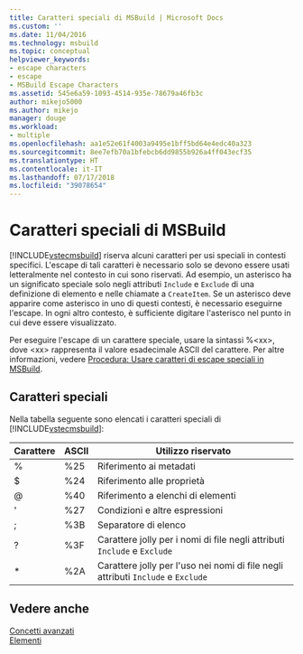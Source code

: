 ```yaml
---
title: Caratteri speciali di MSBuild | Microsoft Docs
ms.custom: ''
ms.date: 11/04/2016
ms.technology: msbuild
ms.topic: conceptual
helpviewer_keywords:
- escape characters
- escape
- MSBuild Escape Characters
ms.assetid: 545e6a59-1093-4514-935e-78679a46fb3c
author: mikejo5000
ms.author: mikejo
manager: douge
ms.workload:
- multiple
ms.openlocfilehash: aa1e52e61f4003a9495e1bff5bd64e4edc40a323
ms.sourcegitcommit: 8ee7efb70a1bfebcb6dd9855b926a4ff043ecf35
ms.translationtype: HT
ms.contentlocale: it-IT
ms.lasthandoff: 07/17/2018
ms.locfileid: "39078654"
---
```

# <a name="msbuild-special-characters"></a>Caratteri speciali di MSBuild
[!INCLUDE[vstecmsbuild](../extensibility/internals/includes/vstecmsbuild_md.md)] riserva alcuni caratteri per usi speciali in contesti specifici. L'escape di tali caratteri è necessario solo se devono essere usati letteralmente nel contesto in cui sono riservati. Ad esempio, un asterisco ha un significato speciale solo negli attributi `Include` e `Exclude` di una definizione di elemento e nelle chiamate a `CreateItem`. Se un asterisco deve apparire come asterisco in uno di questi contesti, è necessario eseguirne l'escape. In ogni altro contesto, è sufficiente digitare l'asterisco nel punto in cui deve essere visualizzato.  
  
 Per eseguire l'escape di un carattere speciale, usare la sintassi %\<xx>, dove \<xx> rappresenta il valore esadecimale ASCII del carattere. Per altre informazioni, vedere [Procedura: Usare caratteri di escape speciali in MSBuild](../msbuild/how-to-escape-special-characters-in-msbuild.md).  
  
## <a name="special-characters"></a>Caratteri speciali  
 Nella tabella seguente sono elencati i caratteri speciali di [!INCLUDE[vstecmsbuild](../extensibility/internals/includes/vstecmsbuild_md.md)]:  
  
|**Carattere**|**ASCII**|**Utilizzo riservato**|  
|-------------------|---------------|------------------------|  
|%|%25|Riferimento ai metadati|  
|$|%24|Riferimento alle proprietà|  
|@|%40|Riferimento a elenchi di elementi|  
|'|%27|Condizioni e altre espressioni|  
|;|%3B|Separatore di elenco|  
|?|%3F|Carattere jolly per i nomi di file negli attributi `Include` e `Exclude`|  
|*|%2A|Carattere jolly per l'uso nei nomi di file negli attributi `Include` e `Exclude`|  
  
## <a name="see-also"></a>Vedere anche  
 [Concetti avanzati](../msbuild/msbuild-advanced-concepts.md)   
 [Elementi](../msbuild/msbuild-items.md)